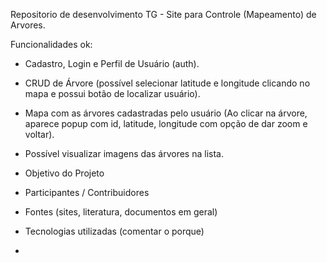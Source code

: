 Repositorio de desenvolvimento TG - Site para Controle (Mapeamento) de Arvores. 

Funcionalidades ok:

- Cadastro, Login e Perfil de Usuário (auth).
- CRUD de Árvore (possível selecionar latitude e longitude clicando no mapa e possui botão de localizar usuário).
- Mapa com as árvores cadastradas pelo usuário (Ao clicar na árvore, aparece popup com id, latitude, longitude com opção de dar zoom e voltar).
- Possível visualizar imagens das árvores na lista.


- Objetivo do Projeto
- Participantes / Contribuidores
- Fontes (sites, literatura, documentos em geral)
- Tecnologias utilizadas (comentar o porque)
- 
